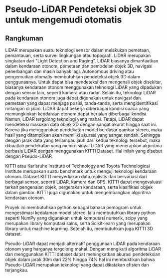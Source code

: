 # Pseudo-LiDAR Pendeteksi objek 3D untuk mengemudi otomatis

## Rangkuman
LiDAR merupakan suatu teknologi sensor dalam melakukan pemetaan, pemantauan, serta survei lingkungan atau topografi.
LiDAR merupakan singkatan dari "Light Detection and Raging".
LiDAR biasanya dimanfaatkan dalam kendaraan otonom, pemetaan dan pemodelan objek 3D, navigasi penerbangan dan masih banyak lagi.
Autonomous driving atau pengemudian otomatis membutuhkan pendeteksi objek 3D dalam penggunaanya.
Untuk dapat bisa mendeteksi dan mengenali objek disekitar, biasanya kendaraan otonom menggunakan teknologi LiDAR yang dipadukan dengan sensor lain, seperti kamera atau radar.
Selain itu, teknologi LiDAR pada kendaraan otonom juga dapat digunakan untuk navigasi dan pemetaan yang dapat menjaga posisi, tanda-tanda, serta mengidentifikasi rintangan di jalan.
LiDAR dapat bekerja diberbagai kondisi cuaca yang memungkinkan kendaraan otonom dapat berjalan diberbagai kondisi.
Namun, LiDAR tergolong teknologi yang mahal. Tetapi, LiDAR dapat mendeteksi masukan data objek 3D dengan sangat akurat hingga saat ini.
Karena jika menggunakan pendekatan model berdasar gambar stereo, maka hasil yang ditampilkan akan memiliki akurasi yang sangat rendah.
Sehingga dengan jarak data yang terlampau jauh dari kedua teknologi tersebut, maka dibuatlah pendekatan yang meniru sinyal LiDAR yang menerapkan algoritma berbasis LiDAR dengan menggunakan KITTI Dataset. Hal inilah yang disebut dengan Pseudo-LiDAR.

KITTI atau Karlsruhe Institute of Technology and Toyota Technological Institute merupakan suatu benchmark untuk menguji teknologi kendaraan otonom.
Dataset KITTI menyediakan data realistis dan bervariasi dari berbagai sensor, seperti LiDAR, kamera dan GPS.
KITTI dapat mengevaluasi terkait pengenalan objek, pergerakan kendaraan, serta klasifikasi objjek dalam gambar.
KITTI juga digunakan untuk mengembangkan algoritma kendaraan otonom.
 
Proyek ini membutuhkan python sebagai bahasa pemogram untuk mengestimasi kedalaman model stereo. lalu membutuhkan library python seperti NumPy yang digunakan untuk komputasi numerik, scipy yang merupakan library komputasi sains, serta Scikit-learn yang merupakan library untuk machine learning. Setelah itu, membutuhkan juga KITTI 3D dataset.

Pseudo-LiDAR dapat menjadi alternatif penggunaan LiDAR pada kendaraan otonom yang harganya tergolong mahal. Dengan mengikuti algoritma LiDAR dan menggunakan KITTI dataset dapat meningkatkan akurasi pendeteksian objek dalam jarak 30m dari 22% hingga 74% hal ini membuktikan bahwa Pseudo-LiDAR merupakan teknologi yang dapat dikatakan efisien dan terjangkau.

